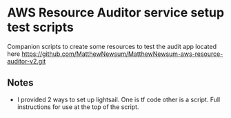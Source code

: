 # AWS Resource Auditor service setup test scripts

Companion scripts to create some resources to test the audit app located here https://github.com/MatthewNewsum/MatthewNewsum-aws-resource-auditor-v2.git


## Notes
- I provided 2 ways to set up lightsail.  One is tf code other is a script.  Full instructions for use at the top of the script.

